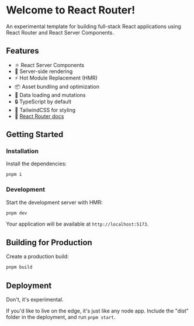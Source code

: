 # Welcome to React Router!

An experimental template for building full-stack React applications using React Router and React Server Components.

## Features

- ⚛️ React Server Components
- 🚀 Server-side rendering
- ⚡️ Hot Module Replacement (HMR)
- 📦 Asset bundling and optimization
- 🔄 Data loading and mutations
- 🔒 TypeScript by default
- 🎉 TailwindCSS for styling
- 📖 [React Router docs](https://reactrouter.com/)

## Getting Started

### Installation

Install the dependencies:

```bash
pnpm i
```

### Development

Start the development server with HMR:

```bash
pnpm dev
```

Your application will be available at `http://localhost:5173`.

## Building for Production

Create a production build:

```bash
pnpm build
```

## Deployment

Don't, it's experimental.

If you'd like to live on the edge, it's just like any node app. Include the "dist" folder in the deployment, and run `pnpm start`.
